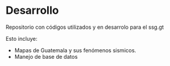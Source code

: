 # Desarrollo
Repositorio con códigos utilizados y en desarrolo para el ssg.gt 

Esto incluye:
- Mapas de Guatemala y sus fenómenos sismicos.
- Manejo de base de datos
